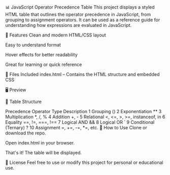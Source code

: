 📊 JavaScript Operator Precedence Table
This project displays a styled HTML table that outlines the operator precedence in JavaScript, from grouping to assignment operators. It can be used as a reference guide for understanding how expressions are evaluated in JavaScript.

🔧 Features
Clean and modern HTML/CSS layout

Easy to understand format

Hover effects for better readability

Great for learning or quick reference

📁 Files Included
index.html – Contains the HTML structure and embedded CSS

🖥️ Preview
<!-- Optional if you add an image -->

📌 Table Structure

Precedence	Operator Type	Description
1	Grouping	()
2	Exponentiation	**
3	Multiplication	*, /, %
4	Addition	+, -
5	Relational	<, <=, >, >=, instanceof, in
6	Equality	==, !=, ===, !==
7	Logical AND	&&
8	Logical OR	`
9	Conditional (Ternary)	?
10	Assignment	=, +=, -=, *=, etc.
🚀 How to Use
Clone or download the repo.

Open index.html in your browser.

That's it! The table will be displayed.

📄 License
Feel free to use or modify this project for personal or educational use.

